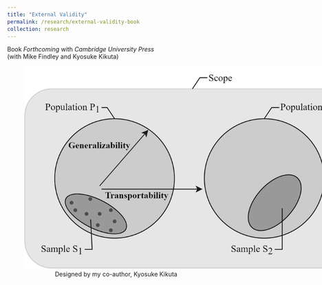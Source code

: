 ```yaml
---
title: "External Validity"
permalink: /research/external-validity-book
collection: research
---
```

Book *Forthcoming* with *Cambridge University Press*  
(with Mike Findley and Kyosuke Kikuta)
  
<figure style="width: 769px; height: 550px"  class="align-center">
  <img src="/images/ev.png" alt="" />
  <figcaption> &nbsp; &nbsp; &nbsp; &nbsp; &nbsp; &nbsp; &nbsp; &nbsp; &nbsp; Designed by my co-author, Kyosuke Kikuta</figcaption>
</figure>